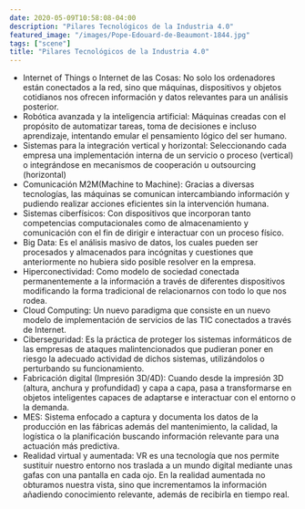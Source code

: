 ```yaml
---
date: 2020-05-09T10:58:08-04:00
description: "Pilares Tecnológicos de la Industria 4.0"
featured_image: "/images/Pope-Edouard-de-Beaumont-1844.jpg"
tags: ["scene"]
title: "Pilares Tecnológicos de la Industria 4.0"
---
```


- Internet of Things o Internet de las Cosas: No solo los ordenadores están conectados a la red, sino que máquinas, dispositivos y objetos cotidianos nos ofrecen información y datos relevantes para un análisis posterior.
- Robótica avanzada y la inteligencia artificial: Máquinas creadas con el propósito de automatizar tareas, toma de decisiones e incluso aprendizaje, intentando emular el pensamiento lógico del ser humano.
- Sistemas para la integración vertical y horizontal: Seleccionando cada empresa una implementación interna de un servicio o proceso (vertical) o integrándose en mecanismos de cooperación u outsourcing (horizontal)
- Comunicación  M2M(Machine to Machine):  Gracias a diversas tecnologías, las máquinas se comunican intercambiando información y pudiendo realizar acciones eficientes sin la intervención humana.
- Sistemas ciberfísicos: Con dispositivos que incorporan tanto competencias computacionales como de almacenamiento y comunicación con el fin de dirigir e interactuar con un proceso físico.
- Big Data: Es el análisis masivo de datos, los cuales pueden ser procesados y almacenados para incógnitas y cuestiones que anteriormente no hubiera sido posible resolver en la empresa.
- Hiperconectividad: Como modelo de sociedad conectada permanentemente a la información a través de diferentes dispositivos modificando la forma tradicional de relacionarnos con todo lo que nos rodea.
- Cloud Computing: Un nuevo paradigma que consiste en un nuevo modelo de implementación de servicios de las TIC conectados a través de Internet.
- Ciberseguridad: Es la práctica de proteger los sistemas informáticos de las empresas de ataques malintencionados que pudieran poner en riesgo la adecuado actividad de dichos sistemas, utilizándolos o perturbando su funcionamiento.
- Fabricación digital (Impresión 3D/4D): Cuando desde la impresión 3D (altura, anchura y profundidad) y capa a capa, pasa a transformarse en objetos inteligentes capaces de adaptarse e interactuar con el entorno o la demanda.
- MES: Sistema enfocado a captura y documenta los datos de la producción en las fábricas además del mantenimiento, la calidad, la logística o la planificación buscando información relevante para una actuación más predictiva.
- Realidad virtual y aumentada: VR es una tecnología que nos permite sustituir nuestro entorno nos traslada a un mundo digital mediante unas gafas con una pantalla en cada ojo. En la realidad aumentada no obturamos nuestra vista, sino que incrementamos la información añadiendo conocimiento relevante, además de recibirla en tiempo real.
